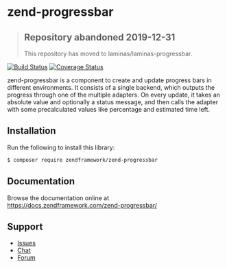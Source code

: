 # zend-progressbar

> ## Repository abandoned 2019-12-31
>
> This repository has moved to laminas/laminas-progressbar.

[![Build Status](https://secure.travis-ci.org/zendframework/zend-progressbar.svg?branch=master)](https://secure.travis-ci.org/zendframework/zend-progressbar)
[![Coverage Status](https://coveralls.io/repos/github/zendframework/zend-progressbar/badge.svg?branch=master)](https://coveralls.io/github/zendframework/zend-progressbar?branch=master)

zend-progressbar is a component to create and update progress bars in different
environments. It consists of a single backend, which outputs the progress through
one of the multiple adapters. On every update, it takes an absolute value and
optionally a status message, and then calls the adapter with some precalculated
values like percentage and estimated time left.

## Installation

Run the following to install this library:

```bash
$ composer require zendframework/zend-progressbar
```

## Documentation

Browse the documentation online at https://docs.zendframework.com/zend-progressbar/

## Support

* [Issues](https://github.com/zendframework/zend-progressbar/issues/)
* [Chat](https://zendframework-slack.herokuapp.com/)
* [Forum](https://discourse.zendframework.com/)